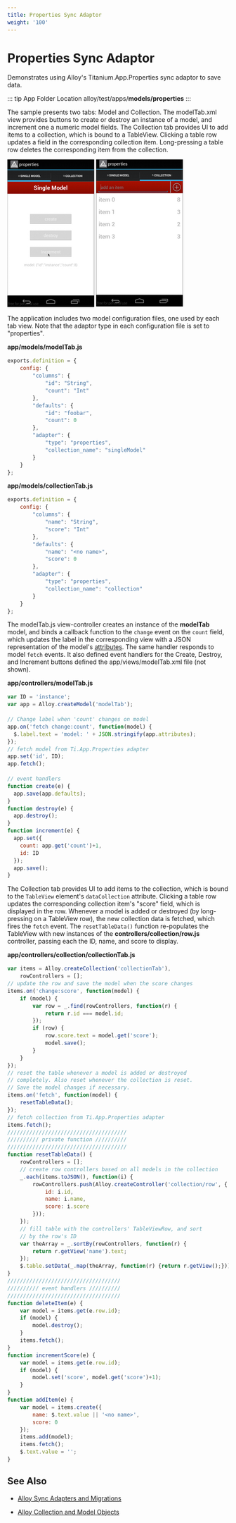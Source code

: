 ```yaml
---
title: Properties Sync Adaptor
weight: '100'
---
```


# Properties Sync Adaptor

Demonstrates using Alloy's Titanium.App.Properties sync adaptor to save data.

::: tip App Folder Location
alloy/test/apps/**models/properties**
:::

The sample presents two tabs: Model and Collection. The modelTab.xml view provides buttons to create or destroy an instance of a model, and increment one a numeric model fields. The Collection tab provides UI to add items to a collection, which is bound to a TableView. Clicking a table row updates a field in the corresponding collection item. Long-pressing a table row deletes the corresponding item from the collection.

![propertie_sync](./propertie_sync.png)

The application includes two model configuration files, one used by each tab view. Note that the adaptor type in each configuration file is set to "properties".

**app/models/modelTab.js**

```javascript
exports.definition = {
    config: {
        "columns": {
            "id": "String",
            "count": "Int"
        },
        "defaults": {
            "id": "foobar",
            "count": 0
        },
        "adapter": {
            "type": "properties",
            "collection_name": "singleModel"
        }
    }
};
```

**app/models/collectionTab.js**

```javascript
exports.definition = {
    config: {
        "columns": {
            "name": "String",
            "score": "Int"
        },
        "defaults": {
            "name": "<no name>",
            "score": 0
        },
        "adapter": {
            "type": "properties",
            "collection_name": "collection"
        }
    }
};
```

The modelTab.js view-controller creates an instance of the **modelTab** model, and binds a callback function to the `change` event on the `count` field, which updates the label in the corresponding view with a JSON representation of the model's [attributes](http://backbonejs.org/#Model-attributes). The same handler responds to model `fetch` events. It also defined event handlers for the Create, Destroy, and Increment buttons defined the app/views/modelTab.xml file (not shown).

**app/controllers/modelTab.js**

```javascript
var ID = 'instance';
var app = Alloy.createModel('modelTab');

// Change label when 'count' changes on model
app.on('fetch change:count', function(model) {
  $.label.text = 'model: ' + JSON.stringify(app.attributes);
});
// fetch model from Ti.App.Properties adapter
app.set('id', ID);
app.fetch();

// event handlers
function create(e) {
  app.save(app.defaults);
}
function destroy(e) {
  app.destroy();
}
function increment(e) {
  app.set({
    count: app.get('count')+1,
    id: ID
  });
  app.save();
}
```

The Collection tab provides UI to add items to the collection, which is bound to the `TableView` element's `dataCollection` attribute. Clicking a table row updates the corresponding collection item's "score" field, which is displayed in the row. Whenever a model is added or destroyed (by long-pressing on a TableView row), the new collection data is fetched, which fires the `fetch` event. The `resetTableData()` function re-populates the TableView with new instances of the **controllers/collection/row.js** controller, passing each the ID, name, and score to display.

**app/controllers/collection/collectionTab.js**

```javascript
var items = Alloy.createCollection('collectionTab'),
    rowControllers = [];
// update the row and save the model when the score changes
items.on('change:score', function(model) {
    if (model) {
        var row = _.find(rowControllers, function(r) {
            return r.id === model.id;
        });
        if (row) {
            row.score.text = model.get('score');
            model.save();
        }
    }
});
// reset the table whenever a model is added or destroyed
// completely. Also reset whenever the collection is reset.
// Save the model changes if necessary.
items.on('fetch', function(model) {
    resetTableData();
});
// fetch collection from Ti.App.Properties adapter
items.fetch();
//////////////////////////////////////
////////// private function //////////
//////////////////////////////////////
function resetTableData() {
    rowControllers = [];
    // create row controllers based on all models in the collection
    _.each(items.toJSON(), function(i) {
        rowControllers.push(Alloy.createController('collection/row', {
            id: i.id,
            name: i.name,
            score: i.score
        }));
    });
    // fill table with the controllers' TableViewRow, and sort
    // by the row's ID
    var theArray = _.sortBy(rowControllers, function(r) {
        return r.getView('name').text;
    });
    $.table.setData(_.map(theArray, function(r) {return r.getView();}));
}
////////////////////////////////////
////////// event handlers //////////
////////////////////////////////////
function deleteItem(e) {
    var model = items.get(e.row.id);
    if (model) {
        model.destroy();
    }
    items.fetch();
}
function incrementScore(e) {
    var model = items.get(e.row.id);
    if (model) {
        model.set('score', model.get('score')+1);
    }
}
function addItem(e) {
    var model = items.create({
        name: $.text.value || '<no name>',
        score: 0
    });
    items.add(model);
    items.fetch();
    $.text.value = '';
}
```

## See Also

* [Alloy Sync Adapters and Migrations](/guide/Alloy_Framework/Alloy_Guide/Alloy_Models/Alloy_Sync_Adapters_and_Migrations/)

* [Alloy Collection and Model Objects](/guide/Alloy_Framework/Alloy_Guide/Alloy_Models/Alloy_Collection_and_Model_Objects/)
